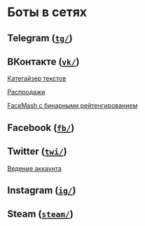 # Боты в сетях
## Telegram ([``` tg/ ```](tg))

## ВКонтакте ([``` vk/ ```](vk))

[Категайзер текстов](https://github.com/kosyachniy/categories)

[Распродажи](https://github.com/kosyachniy/discountsbot)

[FaceMash с бинарными рейтенгированием](https://github.com/kosyachniy/faceslasher)

## Facebook ([``` fb/ ```](fb))

## Twitter ([``` twi/ ```](twi))

[Ведение аккаунта](https://github.com/kosyachniy/SocialBot)

## Instagram ([``` ig/ ```](ig))

## Steam ([``` steam/ ```](steam))
